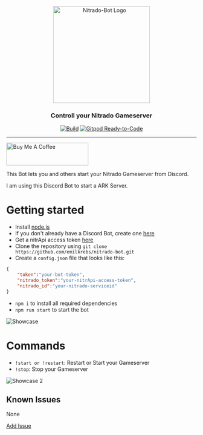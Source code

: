 <div id="logo" align="center">
  <a href="https://github.com/emilkrebs/Nitrado-Bot" target="_blank" rel="noopener noreferrer">
	  <img width="256" alt="Nitrado-Bot Logo" src="https://user-images.githubusercontent.com/68400102/171499841-642a53a2-e00d-4688-9637-c993a86a8161.png">
	</a>
  <h3>
    Controll your Nitrado Gameserver
  </h3>
</div>


<div id="badges" align="center">
  
   [![Build](https://github.com/emilkrebs/Nitrado-Bot/actions/workflows/build.yml/badge.svg)](https://github.com/emilkrebs/Nitrado-Bot/actions/workflows/build.yml)
   [![Gitpod Ready-to-Code](https://img.shields.io/badge/Gitpod-ready--to--code-blue?logo=gitpod)](https://gitpod.io/#https://github.com/emilkrebs/Nitrado-Bot)

</div>

<hr>

<a href="https://www.buymeacoffee.com/emilkrebs" target="_blank"><img src="https://cdn.buymeacoffee.com/buttons/v2/default-yellow.png" alt="Buy Me A Coffee" style="height: 60px !important;width: 217px !important;" ></a>

This Bot lets you and others start your Nitrado Gameserver from Discord. 

I am using this Discord Bot to start a ARK Server.

# Getting started
- Install [node.js](https://nodejs.org/en/)
- If you don't already have a Discord Bot, create one [here](https://discord.com/developers/applications/)
- Get a nitrApi access token [here](https://server.nitrado.net/deu/developer/tokens)
- Clone the repository using `git clone https://github.com/emilkrebs/nitrado-bot.git`
- Create a `config.json` file that looks like this:
```json
{
    "token":"your-bot-token",
    "nitrado_token":"your-nitrApi-access-token",
    "nitrado_id":"your-nitrado-serviceid"
}
```
- `npm i` to install all required dependencies
- `npm run start` to start the bot

![Showcase](https://user-images.githubusercontent.com/68400102/171502599-4e5b7572-e83a-4144-a17b-f25d1cc6b6cb.png)


# Commands
- `!start or !restart`: Restart or Start your Gameserver
- `!stop`: Stop your Gameserver

![Showcase 2](https://user-images.githubusercontent.com/68400102/171891996-ad32af6b-b7db-428d-a0ae-11fcea4cacbc.png)

## Known Issues

None

[Add Issue](https://github.com/emilkrebs/Nitrado-Bot/issues/new)
